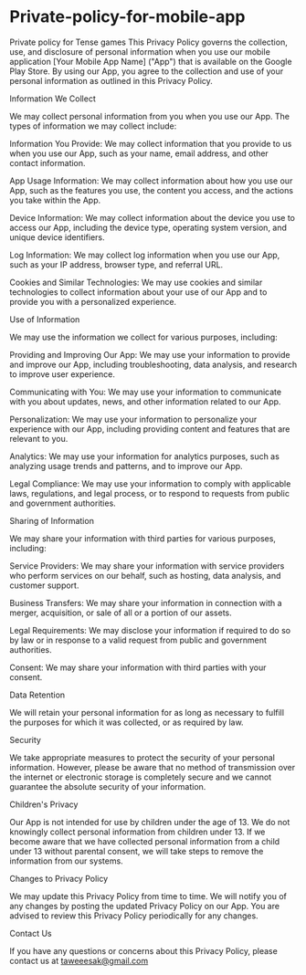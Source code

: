 # Private-policy-for-mobile-app
Private policy for  Tense games
 This Privacy Policy governs the collection, use, and disclosure of personal information when you use our mobile application [Your Mobile App Name] ("App") that is available on the Google Play Store. By using our App, you agree to the collection and use of your personal information as outlined in this Privacy Policy.

Information We Collect

We may collect personal information from you when you use our App. The types of information we may collect include:

Information You Provide: We may collect information that you provide to us when you use our App, such as your name, email address, and other contact information.

App Usage Information: We may collect information about how you use our App, such as the features you use, the content you access, and the actions you take within the App.

Device Information: We may collect information about the device you use to access our App, including the device type, operating system version, and unique device identifiers.

Log Information: We may collect log information when you use our App, such as your IP address, browser type, and referral URL.

Cookies and Similar Technologies: We may use cookies and similar technologies to collect information about your use of our App and to provide you with a personalized experience.

Use of Information

We may use the information we collect for various purposes, including:

Providing and Improving Our App: We may use your information to provide and improve our App, including troubleshooting, data analysis, and research to improve user experience.

Communicating with You: We may use your information to communicate with you about updates, news, and other information related to our App.

Personalization: We may use your information to personalize your experience with our App, including providing content and features that are relevant to you.

Analytics: We may use your information for analytics purposes, such as analyzing usage trends and patterns, and to improve our App.

Legal Compliance: We may use your information to comply with applicable laws, regulations, and legal process, or to respond to requests from public and government authorities.

Sharing of Information

We may share your information with third parties for various purposes, including:

Service Providers: We may share your information with service providers who perform services on our behalf, such as hosting, data analysis, and customer support.

Business Transfers: We may share your information in connection with a merger, acquisition, or sale of all or a portion of our assets.

Legal Requirements: We may disclose your information if required to do so by law or in response to a valid request from public and government authorities.

Consent: We may share your information with third parties with your consent.

Data Retention

We will retain your personal information for as long as necessary to fulfill the purposes for which it was collected, or as required by law.

Security

We take appropriate measures to protect the security of your personal information. However, please be aware that no method of transmission over the internet or electronic storage is completely secure and we cannot guarantee the absolute security of your information.

Children's Privacy

Our App is not intended for use by children under the age of 13. We do not knowingly collect personal information from children under 13. If we become aware that we have collected personal information from a child under 13 without parental consent, we will take steps to remove the information from our systems.

Changes to Privacy Policy

We may update this Privacy Policy from time to time. We will notify you of any changes by posting the updated Privacy Policy on our App. You are advised to review this Privacy Policy periodically for any changes.

Contact Us

If you have any questions or concerns about this Privacy Policy, please contact us at taweeesak@gmail.com
